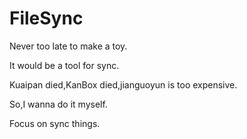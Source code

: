 # FileSync
Never too late to make a toy.  

It would be a tool for sync.  

Kuaipan died,KanBox died,jianguoyun is too expensive.  

So,I wanna do it myself.  

Focus on sync things.
